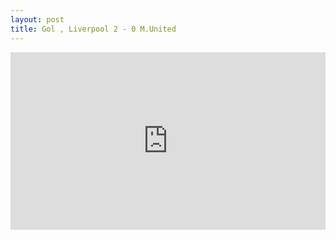 ```yaml
---
layout: post
title: Gol , Liverpool 2 - 0 M.United
---
```


<div style="width: 100%; height: 0px; position: relative; padding-bottom: 56.250%;"><iframe src="https://streamable.com/e/wks4" frameborder="0" allowfullscreen webkitallowfullscreen mozallowfullscreen scrolling="no" style="width: 100%; height: 100%; position: absolute;"></iframe></div>
